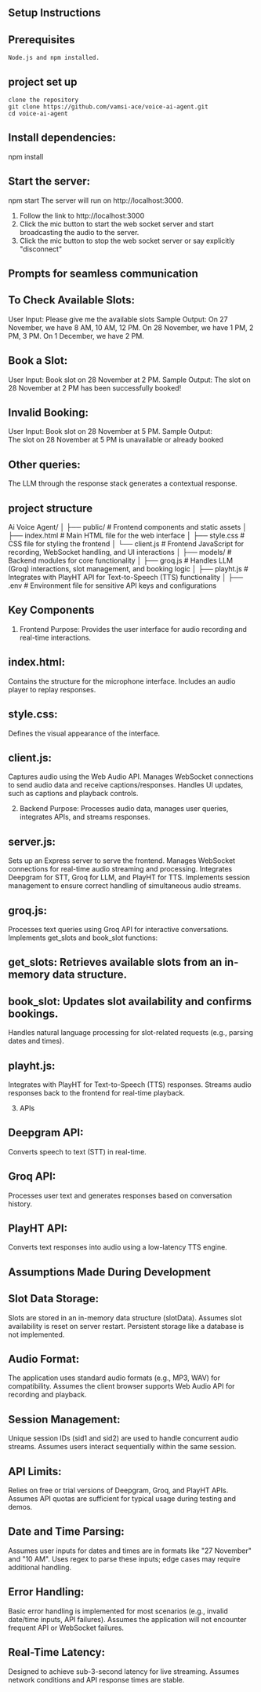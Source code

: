 ## Setup Instructions

## Prerequisites
    Node.js and npm installed.

## project set up
    clone the repository
    git clone https://github.com/vamsi-ace/voice-ai-agent.git
    cd voice-ai-agent
 

## Install dependencies:
  npm install 

## Start the server:
  npm start
  The server will run on http://localhost:3000.

1. Follow the link to http://localhost:3000 
2. Click the mic button to start the web socket server and start broadcasting the audio to the server.
3. Click the mic button to stop the web socket server or say explicitly "disconnect"

## Prompts for seamless communication

## To Check Available Slots:

  User Input: Please give me the available slots
  Sample Output:
    On 27 November, we have 8 AM, 10 AM, 12 PM.
    On 28 November, we have 1 PM, 2 PM, 3 PM.
    On 1 December, we have 2 PM.

## Book a Slot:

  User Input: Book slot on 28 November at 2 PM.
  Sample Output:
    The slot on 28 November at 2 PM has been successfully booked!
    
## Invalid Booking:

  User Input: Book slot on 28 November at 5 PM.
  Sample Output:  
    The slot on 28 November at 5 PM is unavailable or already booked

## Other queries:
  The LLM through the response stack generates a contextual response. 

## project structure
Ai Voice Agent/
│
├── public/                 # Frontend components and static assets
│   ├── index.html          # Main HTML file for the web interface
│   ├── style.css           # CSS file for styling the frontend
│   └── client.js           # Frontend JavaScript for recording, WebSocket handling, and UI interactions
│
├── models/                 # Backend modules for core functionality
│   ├── groq.js             # Handles LLM (Groq) interactions, slot management, and booking logic
│   ├── playht.js           # Integrates with PlayHT API for Text-to-Speech (TTS) functionality
│
├── .env                    # Environment file for sensitive API keys and configurations

## Key Components
1. Frontend
Purpose: Provides the user interface for audio recording and real-time interactions.

  ## index.html:
  Contains the structure for the microphone interface.
  Includes an audio player to replay responses.

  ## style.css:
  Defines the visual appearance of the interface.

  ## client.js:
  Captures audio using the Web Audio API.
  Manages WebSocket connections to send audio data and receive captions/responses.
  Handles UI updates, such as captions and playback controls.

2. Backend
Purpose: Processes audio data, manages user queries, integrates APIs, and streams responses.

  ## server.js:
  Sets up an Express server to serve the frontend.
  Manages WebSocket connections for real-time audio streaming and processing.
  Integrates Deepgram for STT, Groq for LLM, and PlayHT for TTS.
  Implements session management to ensure correct handling of simultaneous audio streams.

  ## groq.js:
  Processes text queries using Groq API for interactive conversations.
  Implements get_slots and book_slot functions:
  ## get_slots: Retrieves available slots from an in-memory data structure.
  ## book_slot: Updates slot availability and confirms bookings.
  Handles natural language processing for slot-related requests (e.g., parsing dates and times).

  ## playht.js:
  Integrates with PlayHT for Text-to-Speech (TTS) responses.
  Streams audio responses back to the frontend for real-time playback.

3. APIs

  ## Deepgram API:
  Converts speech to text (STT) in real-time.
  ## Groq API:
  Processes user text and generates responses based on conversation history.
  ## PlayHT API:
  Converts text responses into audio using a low-latency TTS engine.

## Assumptions Made During Development

  ## Slot Data Storage:

  Slots are stored in an in-memory data structure (slotData).
  Assumes slot availability is reset on server restart. Persistent storage like a database is not implemented.
  
  ## Audio Format:

  The application uses standard audio formats (e.g., MP3, WAV) for compatibility.
  Assumes the client browser supports Web Audio API for recording and playback.
  
  ## Session Management:

  Unique session IDs (sid1 and sid2) are used to handle concurrent audio streams.
  Assumes users interact sequentially within the same session.
  
  ## API Limits:

  Relies on free or trial versions of Deepgram, Groq, and PlayHT APIs.
  Assumes API quotas are sufficient for typical usage during testing and demos.
  
  ## Date and Time Parsing:

  Assumes user inputs for dates and times are in formats like "27 November" and "10 AM".
  Uses regex to parse these inputs; edge cases may require additional handling.
  
  ## Error Handling:

  Basic error handling is implemented for most scenarios (e.g., invalid date/time inputs, API failures).
  Assumes the application will not encounter frequent API or WebSocket failures.
  
  ## Real-Time Latency:

  Designed to achieve sub-3-second latency for live streaming.
  Assumes network conditions and API response times are stable.

